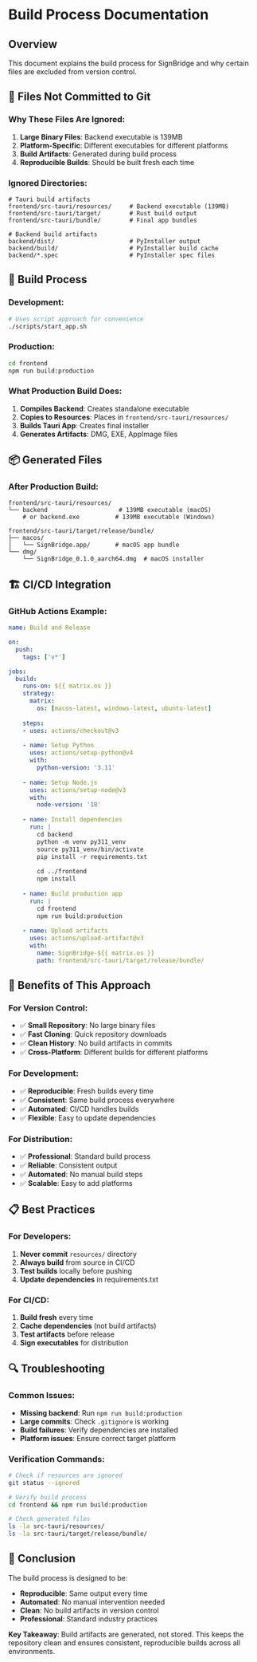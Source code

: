 # Build Process Documentation

## Overview

This document explains the build process for SignBridge and why certain files are excluded from version control.

## 🚫 **Files Not Committed to Git**

### **Why These Files Are Ignored:**

1. **Large Binary Files**: Backend executable is 139MB
2. **Platform-Specific**: Different executables for different platforms
3. **Build Artifacts**: Generated during build process
4. **Reproducible Builds**: Should be built fresh each time

### **Ignored Directories:**
```
# Tauri build artifacts
frontend/src-tauri/resources/     # Backend executable (139MB)
frontend/src-tauri/target/        # Rust build output
frontend/src-tauri/bundle/        # Final app bundles

# Backend build artifacts  
backend/dist/                     # PyInstaller output
backend/build/                    # PyInstaller build cache
backend/*.spec                    # PyInstaller spec files
```

## 🔧 **Build Process**

### **Development:**
```bash
# Uses script approach for convenience
./scripts/start_app.sh
```

### **Production:**
```bash
cd frontend
npm run build:production
```

### **What Production Build Does:**
1. **Compiles Backend**: Creates standalone executable
2. **Copies to Resources**: Places in `frontend/src-tauri/resources/`
3. **Builds Tauri App**: Creates final installer
4. **Generates Artifacts**: DMG, EXE, AppImage files

## 📦 **Generated Files**

### **After Production Build:**
```
frontend/src-tauri/resources/
└── backend                    # 139MB executable (macOS)
    # or backend.exe          # 139MB executable (Windows)

frontend/src-tauri/target/release/bundle/
├── macos/
│   └── SignBridge.app/       # macOS app bundle
└── dmg/
    └── SignBridge_0.1.0_aarch64.dmg  # macOS installer
```

## 🏗️ **CI/CD Integration**

### **GitHub Actions Example:**
```yaml
name: Build and Release

on:
  push:
    tags: ['v*']

jobs:
  build:
    runs-on: ${{ matrix.os }}
    strategy:
      matrix:
        os: [macos-latest, windows-latest, ubuntu-latest]
    
    steps:
    - uses: actions/checkout@v3
    
    - name: Setup Python
      uses: actions/setup-python@v4
      with:
        python-version: '3.11'
    
    - name: Setup Node.js
      uses: actions/setup-node@v3
      with:
        node-version: '18'
    
    - name: Install dependencies
      run: |
        cd backend
        python -m venv py311_venv
        source py311_venv/bin/activate
        pip install -r requirements.txt
        
        cd ../frontend
        npm install
    
    - name: Build production app
      run: |
        cd frontend
        npm run build:production
    
    - name: Upload artifacts
      uses: actions/upload-artifact@v3
      with:
        name: SignBridge-${{ matrix.os }}
        path: frontend/src-tauri/target/release/bundle/
```

## 🎯 **Benefits of This Approach**

### **For Version Control:**
- ✅ **Small Repository**: No large binary files
- ✅ **Fast Cloning**: Quick repository downloads
- ✅ **Clean History**: No build artifacts in commits
- ✅ **Cross-Platform**: Different builds for different platforms

### **For Development:**
- ✅ **Reproducible**: Fresh builds every time
- ✅ **Consistent**: Same build process everywhere
- ✅ **Automated**: CI/CD handles builds
- ✅ **Flexible**: Easy to update dependencies

### **For Distribution:**
- ✅ **Professional**: Standard build process
- ✅ **Reliable**: Consistent output
- ✅ **Automated**: No manual build steps
- ✅ **Scalable**: Easy to add platforms

## 📋 **Best Practices**

### **For Developers:**
1. **Never commit** `resources/` directory
2. **Always build** from source in CI/CD
3. **Test builds** locally before pushing
4. **Update dependencies** in requirements.txt

### **For CI/CD:**
1. **Build fresh** every time
2. **Cache dependencies** (not build artifacts)
3. **Test artifacts** before release
4. **Sign executables** for distribution

## 🔍 **Troubleshooting**

### **Common Issues:**
- **Missing backend**: Run `npm run build:production`
- **Large commits**: Check `.gitignore` is working
- **Build failures**: Verify dependencies are installed
- **Platform issues**: Ensure correct target platform

### **Verification Commands:**
```bash
# Check if resources are ignored
git status --ignored

# Verify build process
cd frontend && npm run build:production

# Check generated files
ls -la src-tauri/resources/
ls -la src-tauri/target/release/bundle/
```

## 📝 **Conclusion**

The build process is designed to be:
- **Reproducible**: Same output every time
- **Automated**: No manual intervention needed
- **Clean**: No build artifacts in version control
- **Professional**: Standard industry practices

**Key Takeaway**: Build artifacts are generated, not stored. This keeps the repository clean and ensures consistent, reproducible builds across all environments. 